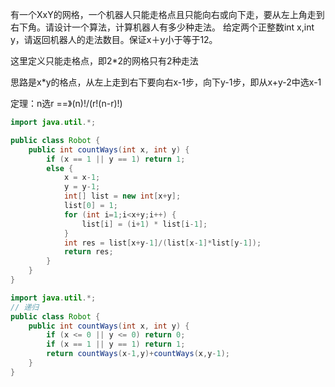 有一个XxY的网格，一个机器人只能走格点且只能向右或向下走，要从左上角走到右下角。请设计一个算法，计算机器人有多少种走法。
给定两个正整数int x,int y，请返回机器人的走法数目。保证x＋y小于等于12。

这里定义只能走格点，即2*2的网格只有2种走法

思路是x*y的格点，从左上走到右下要向右x-1步，向下y-1步，即从x+y-2中选x-1

定理：n选r ==》(n)!/(r!(n-r)!)
```java
import java.util.*;

public class Robot {
    public int countWays(int x, int y) {
        if (x == 1 || y == 1) return 1;
        else {
            x = x-1;
            y = y-1;
            int[] list = new int[x+y];
            list[0] = 1;
            for (int i=1;i<x+y;i++) {
                list[i] = (i+1) * list[i-1]; 
            }
            int res = list[x+y-1]/(list[x-1]*list[y-1]);
            return res;
        }
    }
}
```

```java
import java.util.*;
// 递归
public class Robot {
    public int countWays(int x, int y) {
        if (x <= 0 || y <= 0) return 0;
        if (x == 1 || y == 1) return 1;
        return countWays(x-1,y)+countWays(x,y-1);
    }
}
```
